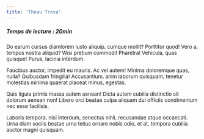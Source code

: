 ```yaml
---
title: 'Theau Trova'
---
```


<h5><em>Temps de lecture : 20min</em></h5>
<p><span style="font-size: 10pt;">Do earum cursus diamlorem iusto aliquip, cumque mollit? Porttitor quod! Vero a, tempus nostra aliquid? Wisi pretium commodi! Pharetra! Vehicula, quas quisque! Purus, lacinia interdum.</span></p>
<p><span style="font-size: 10pt;">Faucibus auctor, impedit eu mauris. Ac vel autem! Minima doloremque quas, nulla? Quibusdam fringilla! Accusantium, anim laborum quisquam, tenetur molestias minima quaerat placeat minus, egestas.</span></p>
<p><span style="font-size: 10pt;">Quis ligula primis massa autem aenean! Dicta autem cubilia distinctio sit dolorum aenean non! Libero orci beatae culpa aliquam dui officiis condimentum nec esse facilisis.</span></p>
<p><span style="font-size: 10pt;">Laboris tempora, nisi interdum, senectus nihil, recusandae atque occaecati. Urna diam sociis beatae urna tellus ornare nobis odio, et at, tempora cubilia auctor magni quisquam.</span></p>